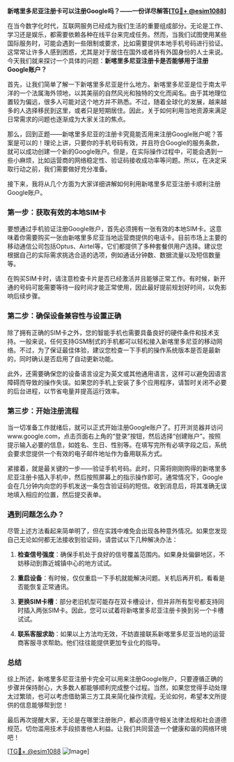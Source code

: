 **新喀里多尼亚注册卡可以注册Google吗？——一份详尽解答[[TG💪+ @esim1088](https://t.me/s/esim1088)]**

在当今数字化时代，互联网服务已经成为我们生活的重要组成部分。无论是工作、学习还是娱乐，都需要依赖各种在线平台来完成任务。然而，当我们试图使用某些国际服务时，可能会遇到一些限制或要求，比如需要提供本地手机号码进行验证。这常常让许多人感到困惑，尤其是对于居住在国外或者持有外国身份的人士来说。今天我们就来探讨一个具体的问题：**新喀里多尼亚注册卡是否能够用于注册Google账户？**

首先，让我们简单了解一下新喀里多尼亚是什么地方。新喀里多尼亚是位于南太平洋的一个法属海外领地，以其美丽的自然风光和独特的文化而闻名。由于其地理位置较为偏远，很多人可能对这个地方并不熟悉。不过，随着全球化的发展，越来越多的人选择移民到这里，或者只是短期居住。因此，关于如何利用当地资源来满足日常需求的问题也逐渐成为大家关注的焦点。

那么，回到正题——新喀里多尼亚的注册卡究竟能否用来注册Google账户呢？答案是可以的！理论上讲，只要你的手机号码有效，并且符合Google的服务条款，就可以成功创建一个新的Google账户。但是，在实际操作过程中，可能会遇到一些小麻烦，比如运营商的网络稳定性、验证码接收成功率等问题。所以，在决定采取行动之前，我们需要做好充分准备。

接下来，我将从几个方面为大家详细讲解如何利用新喀里多尼亚注册卡顺利注册Google账户。

### 第一步：获取有效的本地SIM卡

要想通过手机验证注册Google账户，首先必须拥有一张有效的本地SIM卡。这意味着你需要购买一张由新喀里多尼亚当地运营商提供的电话卡。目前市场上主要的移动通信公司包括Optus、Airtel等，它们都提供了多种套餐供用户选择。建议您根据自己的实际需求挑选合适的选项，例如通话分钟数、数据流量以及短信数量等。

在购买SIM卡时，请注意检查卡片是否已经激活并且能够正常工作。有时候，新开通的号码可能需要等待一段时间才能正常使用，因此最好提前规划好时间，以免影响后续步骤。

### 第二步：确保设备兼容性与设置正确

除了拥有正确的SIM卡之外，您的智能手机也需要具备良好的硬件条件和技术支持。一般来说，任何支持GSM制式的手机都可以轻松接入新喀里多尼亚的移动网络。不过，为了保证最佳体验，建议您检查一下手机的操作系统版本是否是最新的，同时确认是否启用了自动更新功能。

此外，还需要确保您的设备语言设定为英文或其他通用语言，这样可以避免因语言障碍而导致的操作失误。如果您的手机上安装了多个应用程序，请暂时关闭不必要的后台进程，以节省电量并提高运行效率。

### 第三步：开始注册流程

当一切准备工作就绪后，就可以正式开始注册Google账户了。打开浏览器并访问www.google.com，点击页面右上角的“登录”按钮，然后选择“创建账户”。按照提示输入必要的信息，如姓名、生日、性别等。在填写完所有必填字段之后，系统会要求您提供一个有效的电子邮件地址作为备用联系方式。

紧接着，就是最关键的一步——验证手机号码。此时，只需将刚刚购得的新喀里多尼亚注册卡插入手机中，然后按照屏幕上的指示操作即可。通常情况下，Google会在几分钟内向您的手机发送一条包含验证码的短信。收到消息后，将其准确无误地填入相应的位置，然后提交表单。

### 遇到问题怎么办？

尽管上述方法看起来简单明了，但在实践中难免会出现各种意外情况。如果您发现自己无论如何都无法接收到验证码，请尝试以下几种解决办法：

1. **检查信号强度**：确保手机处于良好的信号覆盖范围内。如果身处偏僻地区，不妨移动到靠近城镇中心的地方试试。
   
2. **重启设备**：有时候，仅仅重启一下手机就能解决问题。关机后再开机，看看是否能恢复正常通讯。

3. **更换SIM卡槽**：部分老旧机型可能存在双卡槽设计，但并非所有型号都支持同时插入两张SIM卡。因此，您可以试着将新喀里多尼亚注册卡换到另一个卡槽试试。

4. **联系客服求助**：如果以上方法均无效，不妨直接联系新喀里多尼亚当地的运营商客服寻求帮助。他们往往能提供更加专业化的指导。

### 总结

综上所述，新喀里多尼亚注册卡完全可以用来注册Google账户，只要遵循正确的步骤并保持耐心，大多数人都能够顺利完成整个过程。当然，如果您觉得手动处理太过繁琐，也可以考虑借助第三方工具来简化操作流程。无论如何，希望本文所提供的信息能够帮到您！

最后再次提醒大家，无论是在哪里注册账户，都必须遵守相关法律法规和社会道德规范，切勿滥用技术手段损害他人利益。让我们共同营造一个健康和谐的网络环境吧！

[[TG💪+ @esim1088](https://t.me/s/esim1088) ![Image](https://i.postimg.cc/4NQfJmqS/Snipaste-2025-05-13-00-14-12.png)]